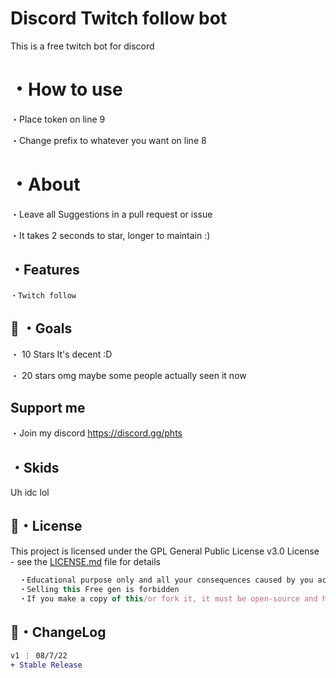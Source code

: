 # Discord Twitch follow bot
This is a free twitch bot for discord


# ・How to use
・Place token on line 9

・Change prefix to whatever you want on line 8

# ・About

・Leave all Suggestions in a pull request or issue

・It takes 2 seconds to star, longer to maintain :)

## ・Features
```
・Twitch follow

```

 ## 🥅 ・Goals

・ 10 Stars It's decent :D

・ 20  stars omg maybe some people actually seen it now

## Support me
・Join my discord
https://discord.gg/phts


## ・Skids
Uh idc lol


## 📄・License

This project is licensed under the GPL General Public License v3.0 License - see the [LICENSE.md](./LICENSE) file for details
```js
  ・Educational purpose only and all your consequences caused by you actions is your responsibility
  ・Selling this Free gen is forbidden
  ・If you make a copy of this/or fork it, it must be open-source and have credits linking to this repo
```


## 💭・ChangeLog

```diff
v1 ⋮ 08/7/22
+ Stable Release
```






